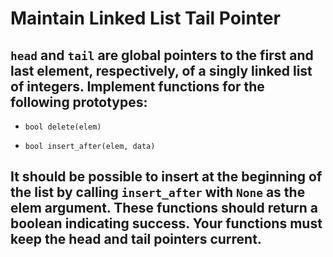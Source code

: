 # Maintain Linked List Tail Pointer

## `head` and `tail` are global pointers to the first and last element, respectively, of a singly linked list of integers. Implement functions for the following prototypes:

* `bool delete(elem)`

* `bool insert_after(elem, data)`

## It should be possible to insert at the beginning of the list by calling `insert_after` with `None` as the elem argument. These functions should return a boolean indicating success. Your functions must keep the head and tail pointers current.

